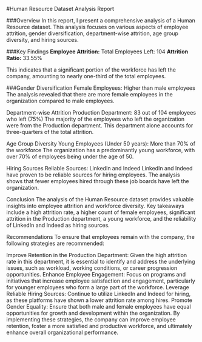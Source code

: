 #Human Resource Dataset Analysis Report

###Overview
In this report, I present a comprehensive analysis of a Human Resource dataset. This analysis focuses on various aspects of employee attrition, gender diversification, department-wise attrition, age group diversity, and hiring sources.

###Key Findings
**Employee Attrition:** Total Employees Left: 104
**Attrition Ratio:** 33.55%

This indicates that a significant portion of the workforce has left the company, amounting to nearly one-third of the total employees.

###Gender Diversification
Female Employees: Higher than male employees
The analysis revealed that there are more female employees in the organization compared to male employees.

Department-wise Attrition
Production Department: 83 out of 104 employees who left (75%)
The majority of the employees who left the organization were from the Production department. This department alone accounts for three-quarters of the total attrition.

Age Group Diversity
Young Employees (Under 50 years): More than 70% of the workforce
The organization has a predominantly young workforce, with over 70% of employees being under the age of 50.

Hiring Sources
Reliable Sources: LinkedIn and Indeed
LinkedIn and Indeed have proven to be reliable sources for hiring employees. The analysis shows that fewer employees hired through these job boards have left the organization.

Conclusion
The analysis of the Human Resource dataset provides valuable insights into employee attrition and workforce diversity. Key takeaways include a high attrition rate, a higher count of female employees, significant attrition in the Production department, a young workforce, and the reliability of LinkedIn and Indeed as hiring sources.

Recommendations
To ensure that employees remain with the company, the following strategies are recommended:

Improve Retention in the Production Department: Given the high attrition rate in this department, it is essential to identify and address the underlying issues, such as workload, working conditions, or career progression opportunities.
Enhance Employee Engagement: Focus on programs and initiatives that increase employee satisfaction and engagement, particularly for younger employees who form a large part of the workforce.
Leverage Reliable Hiring Sources: Continue to utilize LinkedIn and Indeed for hiring, as these platforms have shown a lower attrition rate among hires.
Promote Gender Equality: Ensure that both male and female employees have equal opportunities for growth and development within the organization.
By implementing these strategies, the company can improve employee retention, foster a more satisfied and productive workforce, and ultimately enhance overall organizational performance.
